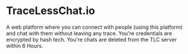 # TraceLessChat.io
A web platform where you can connect with people (using this platform) and chat with them without leaving any trace. You're credentials are encrypted by hash tech. You're chats are deleted from the TLC server within 6 Hours.
